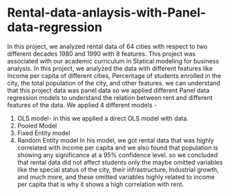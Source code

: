 # Rental-data-anlaysis-with-Panel-data-regression
In this project, we analyzed rental data of 64 cities with respect to two different decades 1980 and 1990 with 8 features. This project was associated with our academic curriculum in Statical modeling for business analysis.
In this project, we analyzed the data with different features like Income per capita of different cities, Percentage of students enrolled in the city, the total population of the city, and other features.
we can understand that this project data was panel data so we applied different Panel data regression models to understand the relation between rent and different features of the data.
We applied 4 different models -
1. OLS model- in this we applied a direct OLS model with data.
2. Pooled Model
3. Fixed Entity model
4. Random Entity model 
In his model, we got rental data that was highly correlated with income per capita and we also found that population is showing any significance at a 95% confidence level. so we concluded that rental data did not affect students only the maybe omitted variables like the special status of the city, their infrastructure, Industrial growth, and much more, and these omitted variables highly related to income per capita that is why it shows a high correlation with rent.
